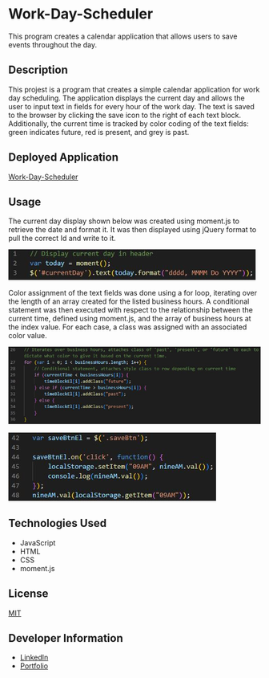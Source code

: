 # Work-Day-Scheduler
This program creates a calendar application that allows users to save events throughout the day.

## Description
This projest is a program that creates a simple calendar application for work day scheduling. The application displays the current day and allows the user to input text in fields for every hour of the work day. The text is saved to the browser by clicking the save icon to the right of each text block. Additionally, the current time is tracked by color coding of the text fields: green indicates future, red is present, and grey is past.

## Deployed Application
[Work-Day-Scheduler](https://briceveyna.github.io/Work-Day-Scheduler/)

## Usage
The current day display shown below was created using moment.js to retrieve the date and format it. It was then displayed using jQuery format to pull the correct Id and write to it.

![Current-Day](./assets/images/current-day.JPG)

Color assignment of the text fields was done using a for loop, iterating over the length of an array created for the listed business hours. A conditional statement was then executed with respect to the relationship between the current time, defined using moment.js, and the array of business hours at the index value. For each case, a class was assigned with an associated color value.

![Color-Assignment](./assets/images/color-assignment.JPG)

![Save-Button](./assets/images/save-button.JPG)

## Technologies Used
- JavaScript
- HTML
- CSS
- moment.js

## License
[MIT](https://choosealicense.com/licenses/mit/)

## Developer Information
- [LinkedIn](https://www.linkedin.com/in/brice-veyna/)
- [Portfolio](https://briceveyna.github.io/Portfolio/)

